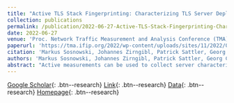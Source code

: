```yaml
---
title: "Active TLS Stack Fingerprinting: Characterizing TLS Server Deployments at Scale"
collection: publications
permalink: /publication/2022-06-27-Active-TLS-Stack-Fingerprinting-Characterizing-TLS-Server-Deployments-at-Scale
date: 2022-06-27
venue: 'Proc. Network Traffic Measurement and Analysis Conference (TMA)'
paperurl: 'https://tma.ifip.org/2022/wp-content/uploads/sites/11/2022/06/tma2022-paper35.pdf'
citation: 'Markus Sosnowski, Johannes Zirngibl, Patrick Sattler, Georg Carle, Claas Grohnfeldt, Michele Russo, Daniele Sgandurra&quot;Active TLS Stack Fingerprinting: Characterizing TLS Server Deployments at Scale.&quot; Proc. Network Traffic Measurement and Analysis Conference (TMA), 2022.'
authors: 'Markus Sosnowski, Johannes Zirngibl, Patrick Sattler, Georg Carle, Claas Grohnfeldt, Michele Russo, Daniele Sgandurra'
abstract: "Active measurements can be used to collect server characteristics on a large scale. This kind of metadata can help discovering hidden relations and commonalities among server deployments offering new possibilities to cluster and classify them. As an example, identifying a previously-unknown cybercriminal infrastructures can be a valuable source for cyber-threat intelligence. We propose herein an active measurement-based methodology for acquiring Transport Layer Security (TLS) metadata from servers and leverage it for their fingerprinting. Our fingerprints capture the characteristic behavior of the TLS stack primarily caused by the implementation, configuration, and hardware support of the underlying server. Using an empirical optimization strategy that maximizes information gain from every handshake to minimize measurement costs, we generated 10 general-purpose Client Hellos used as scanning probes to create a large database of TLS configurations used for classifying servers. We fingerprinted 28 million servers from the Alexa and Majestic toplists and two Command and Control (C2) blocklists over a period of 30 weeks with weekly snapshots as foundation for two long-term case studies: classification of Content Delivery Network and C2 servers. The proposed methodology shows a precision of more than 99 % and enables a stable identification of new servers over time. This study describes a new opportunity for active measurements to provide valuable insights into the Internet that can be used in security-relevant use cases."
---
```

[Google Scholar](https://scholar.google.com/scholar?q=Active+TLS+Stack+Fingerprinting:+Characterizing+TLS+Server+Deployments+at+Scale){: .btn--research} [Link](https://tma.ifip.org/2022/wp-content/uploads/sites/11/2022/06/tma2022-paper35.pdf){: .btn--research} [Data](https://doi.org/10.14459/2022mp1658435){: .btn--research} [Homepage](https://active-tls-fingerprinting.github.io/){: .btn--research}
